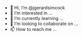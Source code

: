 - 👋 Hi, I’m @jgerardsimcock
- 👀 I’m interested in ...
- 🌱 I’m currently learning ...
- 💞️ I’m looking to collaborate on ...
- 📫 How to reach me ...

<!---
jgerardsimcock/jgerardsimcock is a ✨ special ✨ repository because its `README.md` (this file) appears on your GitHub profile.
You can click the Preview link to take a look at your changes.
--->
